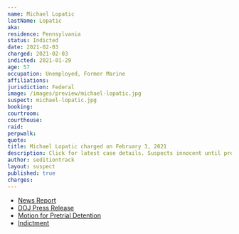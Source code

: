 ```yaml
---
name: Michael Lopatic
lastName: Lopatic
aka:
residence: Pennsylvania
status: Indicted
date: 2021-02-03
charged: 2021-02-03
indicted: 2021-01-29
age: 57
occupation: Unemployed, Former Marine
affiliations:
jurisdiction: Federal
image: /images/preview/michael-lopatic.jpg
suspect: michael-lopatic.jpg
booking:
courtroom:
courthouse:
raid:
perpwalk:
quote:
title: Michael Lopatic charged on February 3, 2021
description: Click for latest case details. Suspects innocent until proven guilty.
author: seditiontrack
layout: suspect
published: true
charges:
---
```


- [News Report](https://lancasteronline.com/news/local/neighbors-react-to-arrest-of-manheim-twp-man-accused-of-assaulting-police-during-capitol-riot/article_7f3a031c-6bec-11eb-b41e-3f59ba4e0969.html)
- [DOJ Press Release](https://extremism.gwu.edu/sites/g/files/zaxdzs2191/f/Michael%20John%20Lopatic%20Govt%20Motion%20for%20Pretrial%20Detention.pdf)
- [Motion for Pretrial Detention](https://extremism.gwu.edu/sites/g/files/zaxdzs2191/f/Michael%20John%20Lopatic%20Govt%20Motion%20for%20Pretrial%20Detention.pdf)
- [Indictment](https://extremism.gwu.edu/sites/g/files/zaxdzs2191/f/Sabol%20Stager%20Lopatic%20Indictment.pdf)
